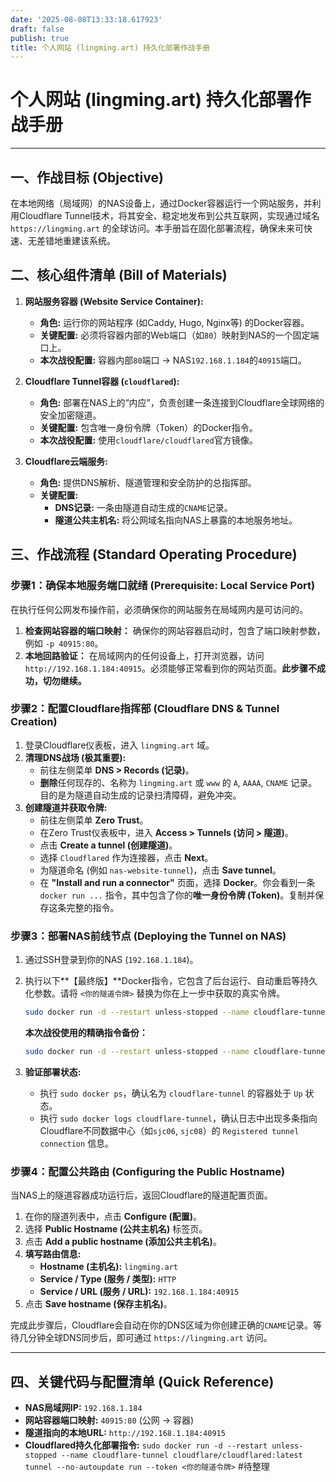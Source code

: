 ```yaml
---
date: '2025-08-08T13:33:18.617923'
draft: false
publish: true
title: 个人网站 (lingming.art) 持久化部署作战手册
---
```


# 个人网站 (lingming.art) 持久化部署作战手册

---

## 一、作战目标 (Objective)

在本地网络（局域网）的NAS设备上，通过Docker容器运行一个网站服务，并利用Cloudflare Tunnel技术，将其安全、稳定地发布到公共互联网，实现通过域名 `https://lingming.art` 的全球访问。本手册旨在固化部署流程，确保未来可快速、无差错地重建该系统。

## 二、核心组件清单 (Bill of Materials)

1.  **网站服务容器 (Website Service Container):**
    *   **角色:** 运行你的网站程序 (如Caddy, Hugo, Nginx等) 的Docker容器。
    *   **关键配置:** 必须将容器内部的Web端口（如`80`）映射到NAS的一个固定端口上。
    *   **本次战役配置:** 容器内部`80`端口 -> NAS`192.168.1.184`的`40915`端口。

2.  **Cloudflare Tunnel容器 (`cloudflared`):**
    *   **角色:** 部署在NAS上的“内应”，负责创建一条连接到Cloudflare全球网络的安全加密隧道。
    *   **关键配置:** 包含唯一身份令牌（Token）的Docker指令。
    *   **本次战役配置:** 使用`cloudflare/cloudflared`官方镜像。

3.  **Cloudflare云端服务:**
    *   **角色:** 提供DNS解析、隧道管理和安全防护的总指挥部。
    *   **关键配置:**
        *   **DNS记录:** 一条由隧道自动生成的`CNAME`记录。
        *   **隧道公共主机名:** 将公网域名指向NAS上暴露的本地服务地址。

## 三、作战流程 (Standard Operating Procedure)

### 步骤1：确保本地服务端口就绪 (Prerequisite: Local Service Port)

在执行任何公网发布操作前，必须确保你的网站服务在局域网内是可访问的。

1.  **检查网站容器的端口映射：** 确保你的网站容器启动时，包含了端口映射参数，例如 `-p 40915:80`。
2.  **本地回路验证：** 在局域网内的任何设备上，打开浏览器，访问 `http://192.168.1.184:40915`。必须能够正常看到你的网站页面。**此步骤不成功，切勿继续。**

### 步骤2：配置Cloudflare指挥部 (Cloudflare DNS & Tunnel Creation)

1.  登录Cloudflare仪表板，进入 `lingming.art` 域。
2.  **清理DNS战场 (极其重要):**
    *   前往左侧菜单 **DNS > Records (记录)**。
    *   **删除**任何现存的、名称为 `lingming.art` 或 `www` 的 `A`, `AAAA`, `CNAME` 记录。目的是为隧道自动生成的记录扫清障碍，避免冲突。
3.  **创建隧道并获取令牌:**
    *   前往左侧菜单 **Zero Trust**。
    *   在Zero Trust仪表板中，进入 **Access > Tunnels (访问 > 隧道)**。
    *   点击 **Create a tunnel (创建隧道)**。
    *   选择 `Cloudflared` 作为连接器，点击 **Next**。
    *   为隧道命名 (例如 `nas-website-tunnel`)，点击 **Save tunnel**。
    *   在 **"Install and run a connector"** 页面，选择 **Docker**。你会看到一条 `docker run ...` 指令，其中包含了你的**唯一身份令牌 (Token)**。复制并保存这条完整的指令。

### 步骤3：部署NAS前线节点 (Deploying the Tunnel on NAS)

1.  通过SSH登录到你的NAS (`192.168.1.184`)。
2.  执行以下**【最终版】**Docker指令，它包含了后台运行、自动重启等持久化参数。请将 `<你的隧道令牌>` 替换为你在上一步中获取的真实令牌。

    ```bash
    sudo docker run -d --restart unless-stopped --name cloudflare-tunnel cloudflare/cloudflared:latest tunnel --no-autoupdate run --token <你的隧道令牌>
    ```

    **本次战役使用的精确指令备份：**
    ```bash
    sudo docker run -d --restart unless-stopped --name cloudflare-tunnel cloudflare/cloudflared:latest tunnel --no-autoupdate run --token eyJhIjoiYTlhYjNhM2UxZjBlNzQ2MDBjNDA2MDc1ZmY1YTA2M2MiLCJ0IjoiZDExNmEzMWYtNWY5MC00YmFjLTgxNzctZmI5MDE5ZDZiNGI1IiwicyI6Ik0yWTFNakkyWW1FdE9EUTRNaTAwTnpRM0xUZzFZemt0TWpGaE9XUXpabUV5TmpCaiJ9
    ```
3.  **验证部署状态:**
    *   执行 `sudo docker ps`，确认名为 `cloudflare-tunnel` 的容器处于 `Up` 状态。
    *   执行 `sudo docker logs cloudflare-tunnel`，确认日志中出现多条指向Cloudflare不同数据中心（如`sjc06`, `sjc08`）的 `Registered tunnel connection` 信息。

### 步骤4：配置公共路由 (Configuring the Public Hostname)

当NAS上的隧道容器成功运行后，返回Cloudflare的隧道配置页面。

1.  在你的隧道列表中，点击 **Configure (配置)**。
2.  选择 **Public Hostname (公共主机名)** 标签页。
3.  点击 **Add a public hostname (添加公共主机名)**。
4.  **填写路由信息:**
    *   **Hostname (主机名):** `lingming.art`
    *   **Service / Type (服务 / 类型):** `HTTP`
    *   **Service / URL (服务 / URL):** `192.168.1.184:40915`
5.  点击 **Save hostname (保存主机名)**。

完成此步骤后，Cloudflare会自动在你的DNS区域为你创建正确的`CNAME`记录。等待几分钟全球DNS同步后，即可通过 `https://lingming.art` 访问。

---

## 四、关键代码与配置清单 (Quick Reference)

*   **NAS局域网IP:** `192.168.1.184`
*   **网站容器端口映射:** `40915:80` (公网 -> 容器)
*   **隧道指向的本地URL:** `http://192.168.1.184:40915`
*   **Cloudflared持久化部署指令:** `sudo docker run -d --restart unless-stopped --name cloudflare-tunnel cloudflare/cloudflared:latest tunnel --no-autoupdate run --token <你的隧道令牌>`
#待整理